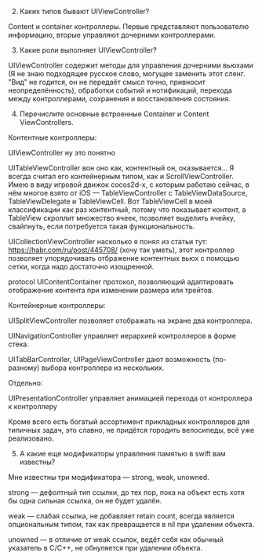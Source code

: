 2. Каких типов бывают UIViewController?

Content и container контроллеры. Первые представляют пользователю информацию, вторые управляют дочерними контроллерами.  


3. Какие роли выполняет UIViewController?

UIViewController содержит методы для управления дочерними вьюхами (Я не знаю подходящее русское слово, могущее заменить этот сленг. "Вид" не годится, он не передаёт смысл точно, привносит неопределённость), обработки событий и нотификаций, перехода между контроллерами, сохранения и восстановления состояния. 


4. Перечислите основные встроенные Container и Content ViewControllers.
 
Контентные контроллеры:
 
UIViewController ну это понятно

UITableViewController вон оно как, контентный он, оказывается... Я всегда считал его контейнерным типом, как и ScrollViewController. Имею в виду игровой движок cocos2d-x, с которым работаю сейчас, в нём многое взято от iOS — TableViewController с TableViewDataSource, TableViewDelegate и TableViewCell. Вот TableViewCell в моей классификации как раз контентный, потому что показывает контент, а TableView скроллит множество ячеек, позволяет выделить ячейку, свайпнуть, если потребуется такая функциональность.

UICollectionViewController насколько я понял из статьи тут: https://habr.com/ru/post/445708/ (хочу так уметь), этот контроллер позволяет упорядочивать отбражение контентных вьюх с помощью сетки, когда надо достаточно изощренной.
 
protocol UIContentContainer протокол, позволяющий адаптировать отображение контента при изменении размера или трейтов.


Контейнерные контроллеры:

UISplitViewController позволяет отображать на экране два контроллера.

UINavigationController управляет иерархией контроллеров в форме стека.

UITabBarController, UIPageViewController дают возможность (по-разному) выбора контроллера из нескольких. 


Отдельно:

UIPresentationController управляет анимацией перехода от контроллера к контроллеру


Кроме всего есть богатый ассортимент прикладных контроллеров для типичных задач, это славно, не придётся городить велосипеды, всё уже реализовано.


5. А какие еще модификаторы управления памятью в swift вам известны?

Мне известны три модификатора — strong, weak, unowned.

strong — дефолтный тип ссылки, до тех пор, пока на объект есть хотя бы одна сильная ссылка, он не будет удалён. 

weak — слабая ссылка, не добавляет retain count, всегда является опциональным типом, так как превращается в nil при удалении объекта.

unowned — в отличие от weak ссылок, ведёт себя как обычный указатель в C/С++, не обнуляется при удалении объекта.





